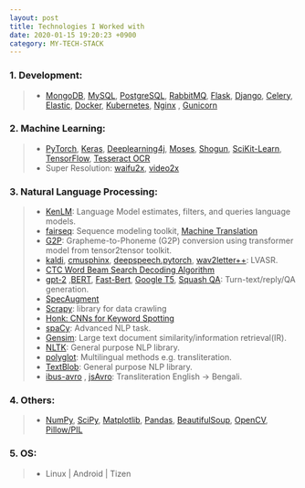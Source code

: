 ```yaml
---
layout: post
title: Technologies I Worked with
date: 2020-01-15 19:20:23 +0900
category: MY-TECH-STACK
---
```


### 1. Development:
> * [MongoDB](https://www.mongodb.com/), [MySQL](https://www.mysql.com/), [PostgreSQL](https://www.postgresql.org/), [RabbitMQ](https://www.rabbitmq.com/), [Flask](https://flask.palletsprojects.com/), [Django](https://www.djangoproject.com/), [Celery](https://docs.celeryproject.org/), [Elastic](https://www.elastic.co), [Docker](https://www.docker.com/), [Kubernetes](https://kubernetes.io/), [Nginx](https://www.nginx.com/) , [Gunicorn](https://gunicorn.org/) 

### 2. **Machine Learning**:
> * [PyTorch](https://pytorch.org/), [Keras](https://keras.io/), [Deeplearning4j](https://deeplearning4j.org/), [Moses](https://web.archive.org/web/20210130031610/http://statmt.org/moses/), [Shogun](https://www.shogun-toolbox.org/), [SciKit-Learn](https://scikit-learn.org/stable/), [TensorFlow](https://www.tensorflow.org/), [Tesseract OCR](https://web.archive.org/web/20201220031740/https://github.com/tesseract-ocr/tesseract)
> * Super Resolution: [waifu2x](https://github.com/nagadomi/waifu2x), [video2x](https://github.com/k4yt3x/video2x)

### 3. Natural Language Processing: 
> * [KenLM](https://github.com/kpu/kenlm): Language Model estimates, filters, and queries language models.
> * [fairseq](https://web.archive.org/web/20201224105639/https://github.com/pytorch/fairseq): Sequence modeling toolkit, [Machine Translation](https://web.archive.org/web/20201101144423/https://github.com/pytorch/fairseq/tree/master/examples/m2m_100)
> * [G2P](https://github.com/cmusphinx/g2p-seq2seq):  Grapheme-to-Phoneme (G2P) conversion using transformer model from tensor2tensor toolkit.
> * [kaldi](http://kaldi-asr.org/), [cmusphinx](https://cmusphinx.github.io/), [deepspeech.pytorch](https://web.archive.org/web/20201111180912/https://github.com/SeanNaren/deepspeech.pytorch), [wav2letter++](https://web.archive.org/web/20201118202033/https://github.com/facebookresearch/wav2letter): LVASR.
> * [CTC Word Beam Search Decoding Algorithm](https://web.archive.org/web/20201204191631/https://github.com/githubharald/CTCWordBeamSearch)
> * [gpt-2](https://web.archive.org/web/20210120224724/https://github.com/openai/gpt-2) ,[BERT](https://github.com/google-research/bert), [Fast-Bert](https://github.com/utterworks/fast-bert), [Google T5](https://github.com/google-research/text-to-text-transfer-transformer), [Squash QA](https://web.archive.org/web/20200910124254/https://github.com/martiansideofthemoon/squash-generation):   Turn-text/reply/QA generation.
> * [SpecAugment](https://web.archive.org/web/20200927092809/https://github.com/DemisEom/SpecAugment)
> * [Scrapy](https://scrapy.org/): library for data crawling
> * [Honk: CNNs for Keyword Spotting](https://web.archive.org/web/20201129173648/https://github.com/castorini/honk)
> * [spaCy](https://spacy.io/): Advanced NLP task.
> * [Gensim](https://pypi.org/project/gensim/): Large text document similarity/information retrieval(IR).
> * [NLTK](https://www.nltk.org/): General purpose NLP library.
> * [polyglot](https://pypi.org/project/polyglot/): Multilingual methods e.g. transliteration.
> * [TextBlob](https://pypi.org/project/textblob/): General purpose NLP library.
> * [ibus-avro](https://web.archive.org/web/20201219082607/https://github.com/sarim/ibus-avro) , [jsAvro](https://web.archive.org/web/20201124074359/https://github.com/torifat/jsAvroPhonetic): Transliteration English -> Bengali.

### 4. Others:
> * [NumPy](https://numpy.org/), [SciPy](https://www.scipy.org/), [Matplotlib](https://matplotlib.org/), [Pandas](https://pandas.pydata.org/), [BeautifulSoup](https://pypi.org/project/beautifulsoup4/), [OpenCV](https://pypi.org/project/opencv-python/), [Pillow/PIL](https://pypi.org/project/Pillow/)


### 5. OS:
> * Linux | Android | Tizen



